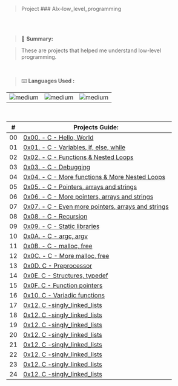 >Project ### Alx-low_level_programming

<br>

<div>
  <a href="https://github.com/larsensong/alx-low_level_programming">
    
  </a>
</div>

<br>

> 📝 **Summary:**

> These are projects that helped me understand  low-level programming.

<br>

> ⌨️ **Languages Used :**

<table>
  <tr>
    <td><img alt="medium" src="https://img.shields.io/badge/C-00599C?style=for-the-badge&logo=c&logoColor=white"></td>
    <td><img alt="medium" src="https://img.shields.io/badge/Shell_Script-121011?style=for-the-badge&logo=gnu-bash&logoColor=white"></td>
    <td><img alt="medium" src="https://img.shields.io/badge/Markdown-000000?style=for-the-badge&logo=markdown&logoColor=white"></td>
  </tr>
</table>


<br>
  

| #  | Projects Guide:                                                                      |
|--- | ------------------------------------------------------------------------------------ |
| 00 | [0x00. - C - Hello, World](./0x00-hello_world)                                       | 
| 01 | [0x01. - C - Variables, if, else, while](./0x01-variables_if_else_while)             |
| 02 | [0x02. - C - Functions & Nested Loops](./0x02-functions_nested_loops)                | 
| 03 | [0x03. - C - Debugging](./0x03-debugging)                                            | 
| 04 | [0x04. - C - More functions & More Nested Loops](./0x04-more_functions_nested_loops) | 
| 05 | [0x05. - C - Pointers, arrays and strings](./0x05-pointers_arrays_strings)           |
| 06 | [0x06. - C - More pointers, arrays and strings](./0x06-pointers_arrays_strings)      | 
| 07 | [0x07. - C - Even more pointers, arrays and strings](./0x07-pointers_arrays_strings) | 
| 08 | [0x08. - C - Recursion](./0x08-recursion)                                            | 
| 09 | [0x09. - C - Static libraries](./0x09-static_libraries)                              |
| 10 | [0x0A. - C - argc, argv](./0x0A-argc_argv)                                           | 
| 11 | [0x0B. - C - malloc, free](./0x0B-malloc_free)                                       | 
| 12 | [0x0C. - C - More malloc, free](./0x0C-more_malloc_free)                             | 
| 13 | [0x0D. C - Preprocessor](./0x0D-preprocessor)                                        |
| 14 | [0x0E. C - Structures, typedef](./0x0E-structures_typedef)                           | 
| 15 | [0x0F. C - Function pointers](./0x0F-function_pointers)                              | 
| 16 | [0x10. C - Variadic functions](./0x10-variadic_functions)                            |
| 17 | [0x12. C -singly_linked_lists](./0x12-singly_linked_lists)                           |
| 18 | [0x12. C -singly_linked_lists](./0x12-singly_linked_lists)                           |
| 19 | [0x12. C -singly_linked_lists](./0x12-singly_linked_lists)                           |
| 20 | [0x12. C -singly_linked_lists](./0x12-singly_linked_lists)                           |
| 21 | [0x12. C -singly_linked_lists](./0x12-singly_linked_lists)                           |
| 22 | [0x12. C -singly_linked_lists](./0x12-singly_linked_lists)                           |
| 23 | [0x12. C -singly_linked_lists](./0x12-singly_linked_lists)                           |
| 24 | [0x12. C -singly_linked_lists](./0x12-singly_linked_lists)                           |
